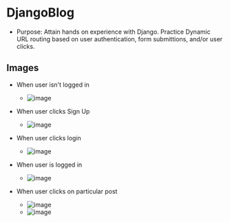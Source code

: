 # DjangoBlog
- Purpose: Attain hands on experience with Django. Practice Dynamic URL routing based on user authentication, form submittions, and/or user clicks.

## Images
- When user isn't logged in
  - ![image](https://user-images.githubusercontent.com/73848656/174189521-f7c4fcea-59db-4d70-bc82-eec76261ac7b.png)

- When user clicks Sign Up
  - ![image](https://user-images.githubusercontent.com/73848656/174189828-c85a9d49-3a39-4650-8d73-ff7b299373df.png)

- When user clicks login
  - ![image](https://user-images.githubusercontent.com/73848656/174189622-9d59cf71-24e4-49f3-afe4-f1350fb82623.png)

- When user is logged in
  - ![image](https://user-images.githubusercontent.com/73848656/174189683-9b8b0ddd-290f-4280-9132-cefa29334e3f.png)

- When user clicks on particular post
  - ![image](https://user-images.githubusercontent.com/73848656/174189765-7023c269-0788-403f-8ca1-b1ff3bbec694.png)
  - ![image](https://user-images.githubusercontent.com/73848656/174189787-d06b95c8-5e35-4c39-833f-fc31a37e70a4.png)
